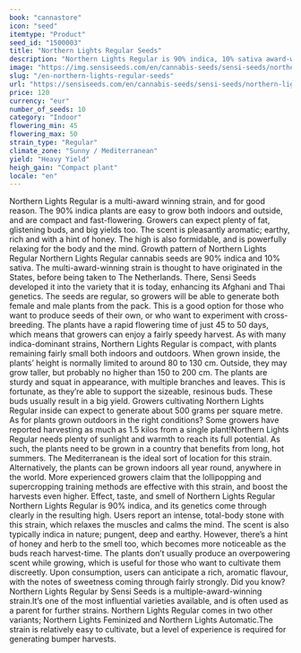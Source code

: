 ```yaml
---
book: "cannastore"
icon: "seed"
itemtype: "Product"
seed_id: "1500003"
title: "Northern Lights Regular Seeds"
description: "Northern Lights Regular is 90% indica, 10% sativa award-winning strain. It can produce up to 1.5 kilos per plant, and has a honey-sweet, earthy aroma."
image: "https://img.sensiseeds.com/en/cannabis-seeds/sensi-seeds/northern-lights-image.png"
slug: "/en-northern-lights-regular-seeds"
url: "https://sensiseeds.com/en/cannabis-seeds/sensi-seeds/northern-lights?a_aid=cannastore"
price: 120
currency: "eur"
number_of_seeds: 10
category: "Indoor"
flowering_min: 45
flowering_max: 50
strain_type: "Regular"
climate_zone: "Sunny / Mediterranean"
yield: "Heavy Yield"
heigh_gain: "Compact plant"
locale: "en"
---
```

Northern Lights Regular is a multi-award winning strain, and for good reason. The 90% indica plants are easy to grow both indoors and outside, and are compact and fast-flowering. Growers can expect plenty of fat, glistening buds, and big yields too. The scent is pleasantly aromatic; earthy, rich and with a hint of honey. The high is also formidable, and is powerfully relaxing for the body and the mind. Growth pattern of Northern Lights Regular Northern Lights Regular cannabis seeds are 90% indica and 10% sativa. The multi-award-winning strain is thought to have originated in the States, before being taken to The Netherlands. There, Sensi Seeds developed it into the variety that it is today, enhancing its Afghani and Thai genetics. The seeds are regular, so growers will be able to generate both female and male plants from the pack. This is a good option for those who want to produce seeds of their own, or who want to experiment with cross-breeding. The plants have a rapid flowering time of just 45 to 50 days, which means that growers can enjoy a fairly speedy harvest. As with many indica-dominant strains, Northern Lights Regular is compact, with plants remaining fairly small both indoors and outdoors. When grown inside, the plants’ height is normally limited to around 80 to 130 cm. Outside, they may grow taller, but probably no higher than 150 to 200 cm. The plants are sturdy and squat in appearance, with multiple branches and leaves. This is fortunate, as they’re able to support the sizeable, resinous buds. These buds usually result in a big yield. Growers cultivating Northern Lights Regular inside can expect to generate about 500 grams per square metre. As for plants grown outdoors in the right conditions? Some growers have reported harvesting as much as 1.5 kilos from a single plant!Northern Lights Regular needs plenty of sunlight and warmth to reach its full potential. As such, the plants need to be grown in a country that benefits from long, hot summers. The Mediterranean is the ideal sort of location for this strain. Alternatively, the plants can be grown indoors all year round, anywhere in the world. More experienced growers claim that the lollipopping and supercropping training methods are effective with this strain, and boost the harvests even higher. Effect, taste, and smell of Northern Lights Regular Northern Lights Regular is 90% indica, and its genetics come through clearly in the resulting high. Users report an intense, total-body stone with this strain, which relaxes the muscles and calms the mind. The scent is also typically indica in nature; pungent, deep and earthy. However, there’s a hint of honey and herb to the smell too, which becomes more noticeable as the buds reach harvest-time. The plants don’t usually produce an overpowering scent while growing, which is useful for those who want to cultivate them discreetly. Upon consumption, users can anticipate a rich, aromatic flavour, with the notes of sweetness coming through fairly strongly. Did you know? Northern Lights Regular by Sensi Seeds is a multiple-award-winning strain.It’s one of the most influential varieties available, and is often used as a parent for further strains. Northern Lights Regular comes in two other variants; Northern Lights Feminized and Northern Lights Automatic.The strain is relatively easy to cultivate, but a level of experience is required for generating bumper harvests.
